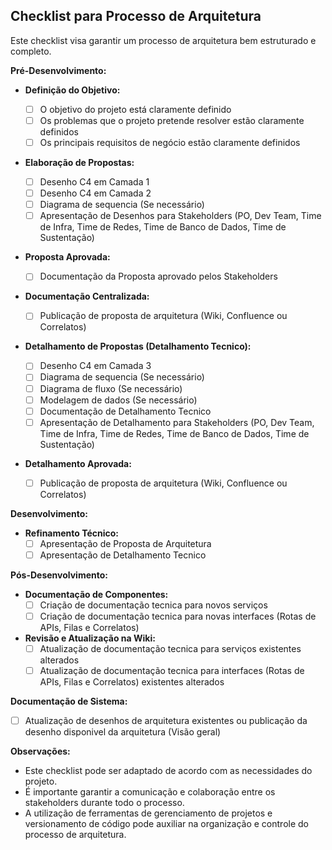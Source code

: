 ## Checklist para Processo de Arquitetura

Este checklist visa garantir um processo de arquitetura bem estruturado e completo.

**Pré-Desenvolvimento:**

* **Definição do Objetivo:**

  * [ ] O objetivo do projeto está claramente definido
  * [ ] Os problemas que o projeto pretende resolver estão claramente definidos
  * [ ] Os principais requisitos de negócio estão claramente definidos

* **Elaboração de Propostas:**

  * [ ] Desenho C4 em Camada 1
  * [ ] Desenho C4 em Camada 2
  * [ ] Diagrama de sequencia (Se necessário)
  * [ ] Apresentação de Desenhos para Stakeholders (PO, Dev Team, Time de Infra, Time de Redes, Time de Banco de Dados, Time de Sustentação)
  
* **Proposta Aprovada:**

  * [ ] Documentação da Proposta aprovado pelos Stakeholders

* **Documentação Centralizada:**

  * [ ] Publicação de proposta de arquitetura (Wiki, Confluence ou Correlatos)

* **Detalhamento de Propostas (Detalhamento Tecnico):**

  * [ ] Desenho C4 em Camada 3
  * [ ] Diagrama de sequencia (Se necessário)
  * [ ] Diagrama de fluxo (Se necessário)
  * [ ] Modelagem de dados (Se necessário)
  * [ ] Documentação de Detalhamento Tecnico
  * [ ] Apresentação de Detalhamento para Stakeholders (PO, Dev Team, Time de Infra, Time de Redes, Time de Banco de Dados, Time de Sustentação)
  
* **Detalhamento Aprovada:**

  * [ ] Publicação de proposta de arquitetura (Wiki, Confluence ou Correlatos)

**Desenvolvimento:**

* **Refinamento Técnico:**
  * [ ] Apresentação de Proposta de Arquitetura
  * [ ] Apresentação de Detalhamento Tecnico

**Pós-Desenvolvimento:**

* **Documentação de Componentes:**
  * [ ] Criação de documentação tecnica para novos serviços
  * [ ] Criação de documentação tecnica para novas interfaces (Rotas de APIs, Filas e Correlatos)
* **Revisão e Atualização na Wiki:**
  * [ ] Atualização de documentação tecnica para serviços existentes alterados
  * [ ] Atualização de documentação tecnica para interfaces (Rotas de APIs, Filas e Correlatos) existentes alterados

**Documentação de Sistema:**

* [ ] Atualização de desenhos de arquitetura existentes ou publicação da desenho disponivel da arquitetura (Visão geral)

**Observações:**

* Este checklist pode ser adaptado de acordo com as necessidades do projeto.
* É importante garantir a comunicação e colaboração entre os stakeholders durante todo o processo.
* A utilização de ferramentas de gerenciamento de projetos e versionamento de código pode auxiliar na organização e controle do processo de arquitetura.

